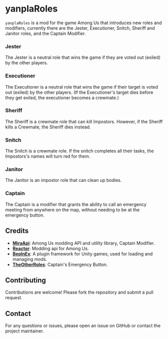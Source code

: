 # yanplaRoles
`yanplaRoles` is a mod for the game Among Us that introduces new roles and modifiers, currently there are the Jester, Executioner, Snitch, Sheriff and Janitor roles, and the Captain Modifier.

### Jester

The Jester is a neutral role that wins the game if they are voted out (exiled) by the other players.

### Executioner

The Executioner is a neutral role that wins the game if their target is voted out (exiled) by the other players. (If the Executioner's target dies before they get exiled, the executioner becomes a crewmate.)

### Sheriff

The Sheriff is a crewmate role that can kill Impostors. However, if the Sheriff kills a Crewmate, the Sheriff dies instead.

### Snitch

The Snitch is a crewmate role. If the snitch completes all their tasks, the Impostors's names will turn red for them.

### Janitor

The Janitor is an impostor role that can clean up bodies.

### Captain

The Captain is a modifier that grants the ability to call an emergency meeting from anywhere on the map, without needing to be at the emergency button.

## Credits
- **[MiraApi](https://github.com/All-Of-Us-Mods/MiraAPI)**: Among Us modding API and utility library, Captain Modifier.
- **[Reactor](https://github.com/NuclearPowered/Reactor)**: Modding api for Among Us.
- **[BepInEx](https://github.com/BepInEx/BepInEx)**: A plugin framework for Unity games, used for loading and managing mods.
- **[TheOtherRoles](https://github.com/TheOtherRolesAU/TheOtherRoles)**: Captain's Emergency Button.

## Contributing

Contributions are welcome! Please fork the repository and submit a pull request.

## Contact

For any questions or issues, please open an issue on GitHub or contact the project maintainer.